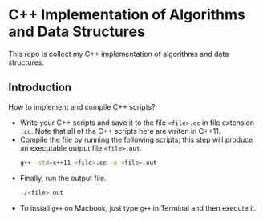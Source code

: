 # C++ Implementation of Algorithms and Data Structures

This repo is collect my C++ implementation of algorithms and data structures.

## Introduction

How to implement and compile C++ scripts?
- Write your C++ scripts and save it to the file `<file>.cc` in file extension `.cc`. Note that all of the C++ scripts here are writen in C++11.
- Compile the file by running the following scripts; this step will produce an executable output file `<file>.out`.
  ```bash
  g++ -std=c++11 <file>.cc -o <file>.out
  ```
- Finally, run the output file.
  ```bash
  ./<file>.out
  ```
- To install `g++` on Macbook, just type `g++` in Terminal and then execute it.
